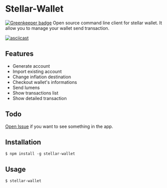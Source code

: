 # Stellar-Wallet

[![Greenkeeper badge](https://badges.greenkeeper.io/Lunik/stellar-wallet-cli.svg)](https://greenkeeper.io/)
Open source command line client for stellar wallet. It allow you to manage your wallet send transaction.

[![asciicast](https://asciinema.org/a/157216.png)](https://asciinema.org/a/157216)

## Features

- Generate account
- Import existing account
- Change inflation destination
- Checkout wallet's informations
- Send lumens
- Show transactions list
- Show detailed transaction

## Todo
[Open Issue](https://github.com/Lunik/stellar-wallet-cli/issues) if you want to see something in the app.

## Installation

`$ npm install -g stellar-wallet`

## Usage

`$ stellar-wallet`